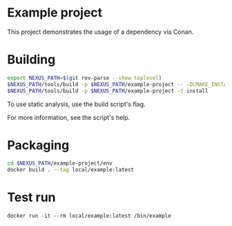 # Example project

This project demonstrates the usage of a dependency via Conan.

# Building

```sh
export NEXUS_PATH=$(git rev-parse --show-toplevel)
$NEXUS_PATH/tools/build -p $NEXUS_PATH/example-project -- -DCMAKE_INSTALL_PREFIX=$NEXUS_PATH/example-project/env
$NEXUS_PATH/tools/build -p $NEXUS_PATH/example-project -t install
```

To use static analysis, use the build script's flag.

For more information, see the script's help.

# Packaging

```sh
cd $NEXUS_PATH/example-project/env
docker build . --tag local/example:latest
```

# Test run

```
docker run -it --rm local/example:latest /bin/example
```
